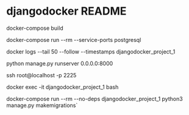 # djangodocker README

docker-compose build

docker-compose run --rm --service-ports postgresql

docker logs --tail 50 --follow --timestamps djangodocker_project_1

python manage.py runserver 0.0.0.0:8000

ssh root@localhost -p 2225
 
docker exec -it djangodocker_project_1 bash
 
docker-compose run --rm --no-deps djangodocker_project_1 python3 manage.py makemigrations`
